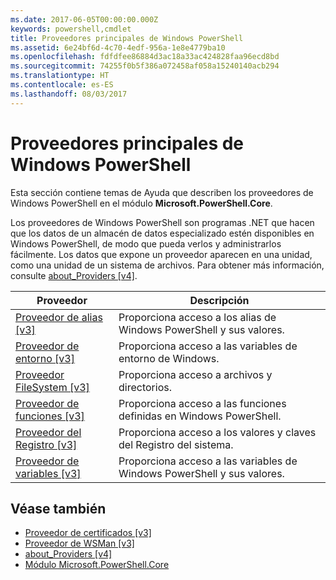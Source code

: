 ```yaml
---
ms.date: 2017-06-05T00:00:00.000Z
keywords: powershell,cmdlet
title: Proveedores principales de Windows PowerShell
ms.assetid: 6e24bf6d-4c70-4edf-956a-1e8e4779ba10
ms.openlocfilehash: fdfdfee86884d3ac18a33ac424828faa96ecd8bd
ms.sourcegitcommit: 74255f0b5f386a072458af058a15240140acb294
ms.translationtype: HT
ms.contentlocale: es-ES
ms.lasthandoff: 08/03/2017
---
```

# <a name="windows-powershell-core-providers"></a>Proveedores principales de Windows PowerShell
Esta sección contiene temas de Ayuda que describen los proveedores de Windows PowerShell en el módulo **Microsoft.PowerShell.Core**.

Los proveedores de Windows PowerShell son programas .NET que hacen que los datos de un almacén de datos especializado estén disponibles en Windows PowerShell, de modo que pueda verlos y administrarlos fácilmente. Los datos que expone un proveedor aparecen en una unidad, como una unidad de un sistema de archivos. Para obtener más información, consulte [about_Providers [v4]](https://technet.microsoft.com/en-us/library/2d9b3f32-be78-49ad-a547-21231c803242).

|Proveedor|Descripción|
|------------|---------------|
|[Proveedor de alias [v3]](https://technet.microsoft.com/en-us/library/dce3f872-aeff-4eb2-8b38-876cd612fc29)|Proporciona acceso a los alias de Windows PowerShell y sus valores.|
|[Proveedor de entorno [v3]](https://technet.microsoft.com/en-us/library/94fcd05d-e702-4706-9b7d-ad7e5fd0ec09)|Proporciona acceso a las variables de entorno de Windows.|
|[Proveedor FileSystem [v3]](https://technet.microsoft.com/en-us/library/0e494537-dfdf-437a-8b27-c21e30aa1f9f)|Proporciona acceso a archivos y directorios.|
|[Proveedor de funciones [v3]](https://technet.microsoft.com/en-us/library/7dfc92f4-9a88-4399-978d-6d5d224b3e76)|Proporciona acceso a las funciones definidas en Windows PowerShell.|
|[Proveedor del Registro [v3]](https://technet.microsoft.com/en-us/library/d3c8013c-8caa-48d7-9feb-bfef0d95926e)|Proporciona acceso a los valores y claves del Registro del sistema.|
|[Proveedor de variables [v3]](https://technet.microsoft.com/en-us/library/78dbcbbd-7946-4b9b-b75b-146f247f821c)|Proporciona acceso a las variables de Windows PowerShell y sus valores.|

## <a name="see-also"></a>Véase también
- [Proveedor de certificados [v3]](https://technet.microsoft.com/en-us/library/3f743541-d0c6-4670-809a-b16fb01f7c4d)
- [Proveedor de WSMan [v3]](https://technet.microsoft.com/en-us/library/4c3d8d36-4f7a-4211-996f-64110e4b2eb7)
- [about_Providers [v4]](https://technet.microsoft.com/en-us/library/2d9b3f32-be78-49ad-a547-21231c803242)
- [Módulo Microsoft.PowerShell.Core](Microsoft.PowerShell.Core-Module.md)

